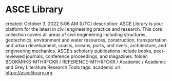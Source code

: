 # ASCE Library

created: October 3, 2022 5:06 AM (UTC)
description: ASCE Library is your platform for the latest in civil engineering practice and research. This core collection covers all areas of civil engineering including structures, geotechnics, environment and water resources, construction, transportation and urban development, coasts, oceans, ports, and rivers, architecture, and engineering mechanics. ASCE’s scholarly publications include books, peer-reviewed journals, conference proceedings, and magazines.
folder: BOOKMRKS-MTHRFCKR / REFERENCE-MTHRFCKR / Academic / Academic and Grey Literature Research Tools
tags: academic
url: https://ascelibrary.org